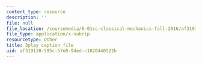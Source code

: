 ```yaml
---
content_type: resource
description: ''
file: null
file_location: /coursemedia/8-01sc-classical-mechanics-fall-2016/af319138595c57e094edc1820440522b_cwO5KdgBQh0.vtt
file_type: application/x-subrip
resourcetype: Other
title: 3play caption file
uid: af319138-595c-57e0-94ed-c1820440522b
---
```

